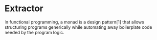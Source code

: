 # Extractor

In functional programming, a monad is a design pattern[1] that allows structuring programs generically while automating away boilerplate code needed by the program logic.
